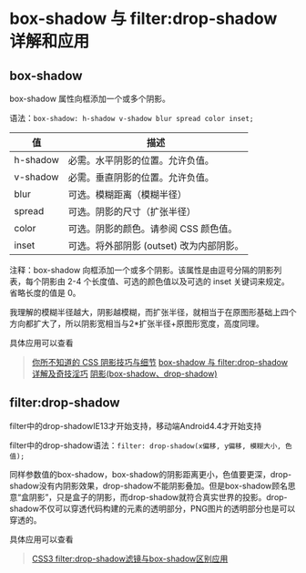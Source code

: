 # box-shadow 与 filter:drop-shadow 详解和应用

## box-shadow

box-shadow 属性向框添加一个或多个阴影。

语法：`box-shadow: h-shadow v-shadow blur spread color inset;`

| 值 | 描述 |
| - | - |
|h-shadow | 必需。水平阴影的位置。允许负值。|
|v-shadow|必需。垂直阴影的位置。允许负值。|
|blur|可选。模糊距离（模糊半径）|
|spread|可选。阴影的尺寸（扩张半径）|
|color|可选。阴影的颜色。请参阅 CSS 颜色值。|
|inset|可选。将外部阴影 (outset) 改为内部阴影。|

注释：box-shadow 向框添加一个或多个阴影。该属性是由逗号分隔的阴影列表，每个阴影由 2-4 个长度值、可选的颜色值以及可选的 inset 关键词来规定。省略长度的值是 0。

我理解的模糊半径越大，阴影越模糊，而扩张半径，就相当于在原图形基础上四个方向都扩大了，所以阴影宽相当与2*扩张半径+原图形宽度，高度同理。

具体应用可以查看

>[你所不知道的 CSS 阴影技巧与细节](https://github.com/chokcoco/iCSS/issues/39)
>[box-shadow 与 filter:drop-shadow 详解及奇技淫巧](https://www.cnblogs.com/coco1s/p/5592136.html)
>[阴影(box-shadow、drop-shadow)](https://chokcoco.github.io/CSS-Inspiration/#/?id=阴影box-shadow、drop-shadow)

## filter:drop-shadow

filter中的drop-shadowIE13才开始支持，移动端Android4.4才开始支持

filter中的drop-shadow语法：`filter: drop-shadow(x偏移, y偏移, 模糊大小, 色值);`

同样参数值的box-shadow，box-shadow的阴影距离更小，色值要更深，drop-shadow没有内阴影效果，drop-shadow不能阴影叠加。但是box-shadow顾名思意“盒阴影”，只是盒子的阴影，而drop-shadow就符合真实世界的投影。drop-shadow不仅可以穿透代码构建的元素的透明部分，PNG图片的透明部分也是可以穿透的。

具体应用可以查看

>[CSS3 filter:drop-shadow滤镜与box-shadow区别应用](https://www.zhangxinxu.com/wordpress/2016/05/css3-filter-drop-shadow-vs-box-shadow/)